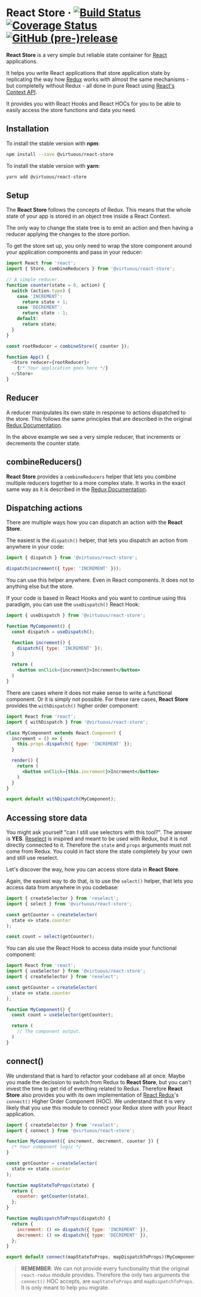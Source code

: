# React Store &middot; [![Build Status](https://travis-ci.org/bevirtuous/react-store.svg?branch=master)](https://travis-ci.org/bevirtuous/react-store) [![Coverage Status](https://coveralls.io/repos/github/bevirtuous/react-store/badge.svg)](https://coveralls.io/github/bevirtuous/react-store) [![GitHub (pre-)release](https://img.shields.io/github/release/bevirtuous/react-store/all.svg)](https://github.com/bevirtuous/react-store/releases)

**React Store** is a very simple but reliable state container for
[React](https://reactjs.org) applications.

It helps you write React applications that store application state by replicating
the way how [Redux](https://redux.js.org/) works with almost
the same mechanisms - but completelly without Redux - all done in pure React
using [React's Context API](https://reactjs.org/docs/context.html).

It provides you with React Hooks and React HOCs for you to be able to easily
access the store functions and data you need.

## Installation

To install the stable version with **npm**:

```sh
npm install --save @virtuous/react-store
```

To install the stable version with **yarn**:

```sh
yarn add @virtuous/react-store
```

## Setup

The **React Store** follows the concepts of Redux. This means that the whole state of
your app is stored in an object tree inside a React Context.

The only way to change the state tree is to emit an action and then having a
reducer applying the changes to the store portion.

To get the store set up, you only need to wrap the store component around your
application components and pass in your reducer:

```js
import React from 'react';
import { Store, combineReducers } from '@virtuous/react-store';

// A simple reducer.
function counter(state = 0, action) {
  switch (action.type) {
    case 'INCREMENT':
      return state + 1;
    case 'DECREMENT':
      return state - 1;
    default:
      return state;
  }
}

const rootReducer = combineStore({ counter });

function App() {
  <Store reducer={rootReducer}>
    {/* Your application goes here */}
  </Store>
}
```

## Reducer

A reducer manipulates its own state in response to actions dispatched to the store. This follows
the same principles that are described in the original [Redux Documentation](https://redux.js.org/basics/reducers).

In the above example we see a very simple reducer, that increments or decrements the counter state.

## combineReducers()

**React Store** provides a `combineReducers` helper that lets you combine multiple reducers
together to a more complex state. It works in the exact same way as it is described
in the [Redux Documentation](https://redux.js.org/api/combinereducers).

## Dispatching actions

There are multiple ways how you can dispatch an action with the **React Store**.

The easiest is the `dispatch()` helper, that lets you dispatch an action from
anywhere in your code:

```js
import { dispatch } from '@virtuous/react-store';

dispatch(increment({ type: 'INCREMENT' }));
```

You can use this helper anywhere. Even in React components. It does not to anything
else but the store.

If your code is based in React Hooks and you want to continue using this
paradigm, you can use the `useDispatch()` React Hook:

```jsx
import { useDispatch } from '@virtuous/react-store';

function MyComponent() {
  const dispatch = useDispatch();

  function increment() {
    dispatch({ type: 'INCREMENT' });
  }

  return (
    <button onClick={increment}>Increment</button>
  )
}
```

There are cases where it does not make sense to write a functional component. Or it is simply
not possible. For these rare cases, **React Store** provides the `withDispatch()` higher order component:

```jsx
import React from 'react';
import { withDispatch } from '@virtuous/react-store';

class MyComponent extends React.Component {
  increment = () => {
    this.props.dispatch({ type: 'INCREMENT' });
  }

  render() {
    return (
      <button onClick={this.increment}>Increment</button>
    )
  }
}

export default withDispatch(MyComponent);
```

## Accessing store data

You might ask yourself "can I still use selectors with this tool?". The answer is **YES**.
[Reselect](https://github.com/reduxjs/reselect) is inspired and meant
to be used with Redux, but it is not directly connected to it. Therefore
the `state` and `props` arguments must not come from Redux. You could in
fact store the state completely by your own and still use reselect.

Let's discover the way, how you can access store data in **React Store**.

Again, the easiest way to do that, is to use the `select()` helper, that lets you access
data from anywhere in you codebase:

```js
import { createSelector } from 'reselect';
import { select } from '@virtuous/react-store';

const getCounter = createSelector(
  state => state.counter
);

const count = select(getCounter);
```

You can als use the React Hook to access data inside your functional component:

```jsx
import React from 'react';
import { useSelector } from '@virtuous/react-store';
import { createSelector } from 'reselect';

const getCounter = createSelector(
  state => state.counter
);

function MyComponent() {
  const count = useSelector(getCounter);

  return (
    // The component output.
  )
}
```

## connect()

We understand that is hard to refactor your codebase all at once. Maybe you made the decission
to switch from Redux to **React Store**, but you can't invest the time to get rid of everthing
related to Redux. Therefore **React Store** also provides you with its own implementation
of [React Redux](https://react-redux.js.org/)'s `connect()` Higher Order Component (HOC). We understand that it is very likely
that you use this module to connect your Redux store with your React application.

```jsx
import { createSelector } from 'reselect';
import { connect } from '@virtuous/react-store';

function MyComponent({ increment, decrement, counter }) {
  /* Your component logic */
}

const getCounter = createSelector(
  state => state.counter
);

function mapStateToProps(state) {
  return {
    counter: getCounter(state),
  };
}

function mapDispatchToProps(dispatch) {
  return {
    increment: () => dispatch({ type: 'INCREMENT' }),
    decrement: () => dispatch({ type: 'DECREMENT' }),
  };
}

export default connect(mapStateToProps, mapDispatchToProps)(MyComponent);
```

> **REMEMBER**: We can not provide every functionality that the original `react-redux` module
> provides. Therefore the only two arguments the `connect()` HOC accepts,
> are `mapStateToProps` and `mapDispatchToProps`. It is only meant to help you migrate.
